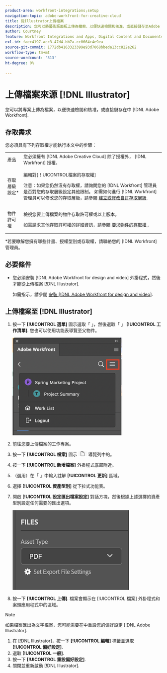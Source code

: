 ```yaml
---
product-area: workfront-integrations;setup
navigation-topic: adobe-workfront-for-creative-cloud
title: 從Illustrator上傳檔案
description: 您可以將藝術版面板上傳為檔案，以便快速檢閱和核准，或直接儲存至Adobe Workfront。
author: Courtney
feature: Workfront Integrations and Apps, Digital Content and Documents
exl-id: faec4197-acc3-47d4-bb7a-cc0664c4e9ea
source-git-commit: 1772db4163323399e93d7068bbeda13cc822e262
workflow-type: tm+mt
source-wordcount: '313'
ht-degree: 0%

---
```


# 上傳檔案來源 [!DNL Illustrator]

您可以將專案上傳為檔案，以便快速檢閱和核准，或直接儲存在中 [!DNL Adobe Workfront].

## 存取需求

您必須具有下列存取權才能執行本文中的步驟：

<table style="table-layout:auto"> 
 <col> 
 <col> 
 <tbody> 
  <!-- <tr> 
   <td role="rowheader">[!DNL Adobe Workfront] plan*</td> 
   <td> <p>[!UICONTROL Pro] or higher</p> </td> 
  </tr> 
  <tr data-mc-conditions=""> 
   <td role="rowheader">[!DNL Adobe Workfront] license*</td> 
   <td> <p>[!UICONTROL Work] or [!UICONTROL Plan]</p> </td> 
  </tr> 
  <tr> -->
   <td role="rowheader">產品</td> 
   <td>您必須擁有 [!DNL Adobe Creative Cloud] 除了授權外， [!DNL Workfront] 授權。</td> 
  </tr> 
  <tr> 
   <td role="rowheader">存取層級設定*</td> 
   <td> <p>編輯對[！UICONTROL檔案的存取權]</p> <p>注意：如果您仍然沒有存取權，請詢問您的 [!DNL Workfront] 管理員是否對您的存取層級設定其他限制。 如需如何進行 [!DNL Workfront] 管理員可以修改您的存取層級，請參閱 <a href="../../administration-and-setup/add-users/configure-and-grant-access/create-modify-access-levels.md" class="MCXref xref">建立或修改自訂存取層級</a>.</p> </td> 
  </tr> 
  <tr> 
   <td role="rowheader">物件許可權</td> 
   <td> <p>檢視您要上傳檔案的物件存取許可權或以上版本。</p> <p>如需請求其他存取許可權的詳細資訊，請參閱 <a href="../../workfront-basics/grant-and-request-access-to-objects/request-access.md" class="MCXref xref">要求物件的存取權 </a>.</p> </td> 
  </tr> 
 </tbody> 
</table>

&#42;若要瞭解您擁有哪些計畫、授權型別或存取權，請聯絡您的 [!DNL Workfront] 管理員。

## 必要條件

* 您必須安裝 [!DNL Adobe Workfront for design and video] 外掛程式，然後才能從上傳檔案 [!DNL Illustrator].

  如需指示，請參閱 [安裝 [!DNL Adobe Workfront for design and video]](/help/quicksilver/workfront-integrations-and-apps/adobe-workfront-for-creative-cloud/wf-install-cc.md).

## 上傳檔案至 [!DNL Illustrator]

1. 按一下 **[!UICONTROL 選單]** 圖示選取「 」，然後選取「 」 **[!UICONTROL 工作清單]**. 您也可以使用功能表導覽至父物件。

   ![](assets/go-back-to-work-list-350x314.png)

1. 前往您要上傳檔案的工作專案。
1. 按一下 **[!UICONTROL 檔案]** 圖示 ![](assets/documents.png) 導覽列中的。

1. 按一下 **[!UICONTROL 新增檔案]** 外掛程式底部附近。
1. （選用）在「 」中輸入註解 **[!UICONTROL 更新]** 區域。
1. 選擇 **[!UICONTROL 資產型別]** 從下拉式功能表。
1. 開啟 **[!UICONTROL 設定匯出檔案設定]** 對話方塊，然後根據上述選擇的資產型別設定任何需要的匯出選項。

   ![](assets/file-export-settings.png)
1. 按一下 **[!UICONTROL 上傳]**.
檔案會顯示在 [!UICONTROL 檔案] 外掛程式和案頭應用程式中的區域。

>[!NOTE]
>
>如果檔案匯出為文字檔案，您可能需要在中重設您的偏好設定 [!DNL Adobe Illustrator].
>
>1. 在 [!DNL Illustrator]，按一下 **[!UICONTROL 編輯]** 標籤並選取 **[!UICONTROL 偏好設定]**.
>1. 選取 **[!UICONTROL 一般]**.
>1. 按一下 **[!UICONTROL 重設偏好設定]**.
>1. 關閉並重新啟動 [!DNL Illustrator].

